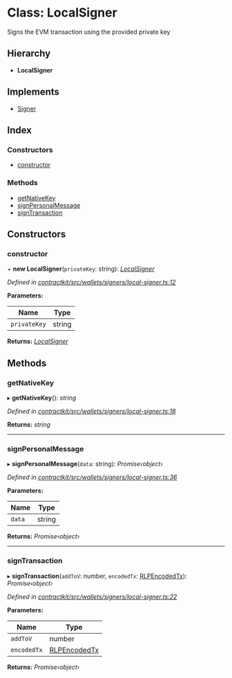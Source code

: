 # Class: LocalSigner

Signs the EVM transaction using the provided private key

## Hierarchy

* **LocalSigner**

## Implements

* [Signer](../interfaces/_wallets_signers_signer_.signer.md)

## Index

### Constructors

* [constructor](_wallets_signers_local_signer_.localsigner.md#constructor)

### Methods

* [getNativeKey](_wallets_signers_local_signer_.localsigner.md#getnativekey)
* [signPersonalMessage](_wallets_signers_local_signer_.localsigner.md#signpersonalmessage)
* [signTransaction](_wallets_signers_local_signer_.localsigner.md#signtransaction)

## Constructors

###  constructor

\+ **new LocalSigner**(`privateKey`: string): *[LocalSigner](_wallets_signers_local_signer_.localsigner.md)*

*Defined in [contractkit/src/wallets/signers/local-signer.ts:12](https://github.com/celo-org/celo-monorepo/blob/master/packages/contractkit/src/wallets/signers/local-signer.ts#L12)*

**Parameters:**

Name | Type |
------ | ------ |
`privateKey` | string |

**Returns:** *[LocalSigner](_wallets_signers_local_signer_.localsigner.md)*

## Methods

###  getNativeKey

▸ **getNativeKey**(): *string*

*Defined in [contractkit/src/wallets/signers/local-signer.ts:18](https://github.com/celo-org/celo-monorepo/blob/master/packages/contractkit/src/wallets/signers/local-signer.ts#L18)*

**Returns:** *string*

___

###  signPersonalMessage

▸ **signPersonalMessage**(`data`: string): *Promise‹object›*

*Defined in [contractkit/src/wallets/signers/local-signer.ts:36](https://github.com/celo-org/celo-monorepo/blob/master/packages/contractkit/src/wallets/signers/local-signer.ts#L36)*

**Parameters:**

Name | Type |
------ | ------ |
`data` | string |

**Returns:** *Promise‹object›*

___

###  signTransaction

▸ **signTransaction**(`addToV`: number, `encodedTx`: [RLPEncodedTx](../interfaces/_utils_signing_utils_.rlpencodedtx.md)): *Promise‹object›*

*Defined in [contractkit/src/wallets/signers/local-signer.ts:22](https://github.com/celo-org/celo-monorepo/blob/master/packages/contractkit/src/wallets/signers/local-signer.ts#L22)*

**Parameters:**

Name | Type |
------ | ------ |
`addToV` | number |
`encodedTx` | [RLPEncodedTx](../interfaces/_utils_signing_utils_.rlpencodedtx.md) |

**Returns:** *Promise‹object›*
